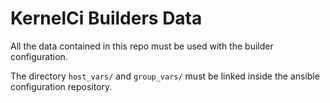 # KernelCi Builders Data

All the data contained in this repo must be used with the builder configuration.

The directory ``host_vars/`` and ``group_vars/`` must be linked inside the
ansible configuration repository.
